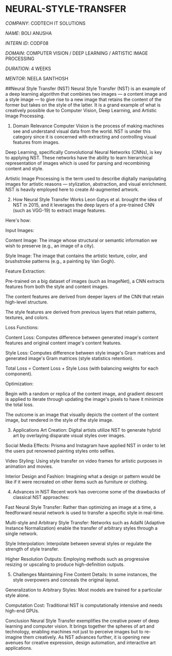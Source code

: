 # NEURAL-STYLE-TRANSFER

*COMPANY*: CODTECH IT SOLUTIONS

*NAME*: BOLI ANUSHA

*INTERN ID*: CODF08

*DOMAIN*: COMPUTER VISION / DEEP LEARNING / ARTISTIC IMAGE PROCESSING

*DURATION*: 4 WEEKS

*MENTOR*: NEELA SANTHOSH

##Neural Style Transfer (NST)
Neural Style Transfer (NST) is an example of a deep learning algorithm that combines two images — a content image and a style image — to give rise to a new image that retains the content of the former but takes on the style of the latter. It is a grand example of what is creatively possible due to Computer Vision, Deep Learning, and Artistic Image Processing.

1. Domain Relevance
Computer Vision is the process of making machines see and understand visual data from the world. NST is under this category since it is concerned with extracting and controlling visual features from images.

Deep Learning, specifically Convolutional Neural Networks (CNNs), is key to applying NST. These networks have the ability to learn hierarchical representation of images which is used for parsing and recombining content and style.

Artistic Image Processing is the term used to describe digitally manipulating images for artistic reasons — stylization, abstraction, and visual enrichment. NST is heavily employed here to create AI-augmented artwork.

2. How Neural Style Transfer Works
Leon Gatys et al. brought the idea of NST in 2015, and it leverages the deep layers of a pre-trained CNN (such as VGG-19) to extract image features.

Here's how:

Input Images:

Content Image: The image whose structural or semantic information we wish to preserve (e.g., an image of a city).

Style Image: The image that contains the artistic texture, color, and brushstroke patterns (e.g., a painting by Van Gogh).

Feature Extraction:

Pre-trained on a big dataset of images (such as ImageNet), a CNN extracts features from both the style and content images.

The content features are derived from deeper layers of the CNN that retain high-level structure.

The style features are derived from previous layers that retain patterns, textures, and colors.

Loss Functions:

Content Loss: Computes difference between generated image's content features and original content image's content features.

Style Loss: Computes difference between style image's Gram matrices and generated image's Gram matrices (style statistics retention).

Total Loss = Content Loss + Style Loss (with balancing weights for each component).

Optimization:

Begin with a random or replica of the content image, and gradient descent is applied to iterate through updating the image's pixels to have it minimize the total loss.

The outcome is an image that visually depicts the content of the content image, but rendered in the style of the style image.

3. Applications
Art Creation: Digital artists utilize NST to generate hybrid art by overlaying disparate visual styles over images. 

Social Media Effects: Prisma and Instagram have applied NST in order to let the users put renowned painting styles onto selfies. 

Video Styling: Using style transfer on video frames for artistic purposes in animation and movies.

Interior Design and Fashion: Imagining what a design or pattern would be like if it were recreated on other items such as furniture or clothing.

4. Advances in NST
Recent work has overcome some of the drawbacks of classical NST approaches:

Fast Neural Style Transfer: Rather than optimizing an image at a time, a feedforward neural network is used to transfer a specific style in real-time.

Multi-style and Arbitrary Style Transfer: Networks such as AdaIN (Adaptive Instance Normalization) enable the transfer of arbitrary styles through a single network.

Style Interpolation: Interpolate between several styles or regulate the strength of style transfer.

Higher Resolution Outputs: Employing methods such as progressive resizing or upscaling to produce high-definition outputs.

5. Challenges
Maintaining Fine Content Details: In some instances, the style overpowers and conceals the original layout.

Generalization to Arbitrary Styles: Most models are trained for a particular style alone.

Computation Cost: Traditional NST is computationally intensive and needs high-end GPUs.

Conclusion
Neural Style Transfer exemplifies the creative power of deep learning and computer vision. It brings together the spheres of art and technology, enabling machines not just to perceive images but to re-imagine them creatively. As NST advances further, it is opening new avenues for creative expression, design automation, and interactive art applications.

